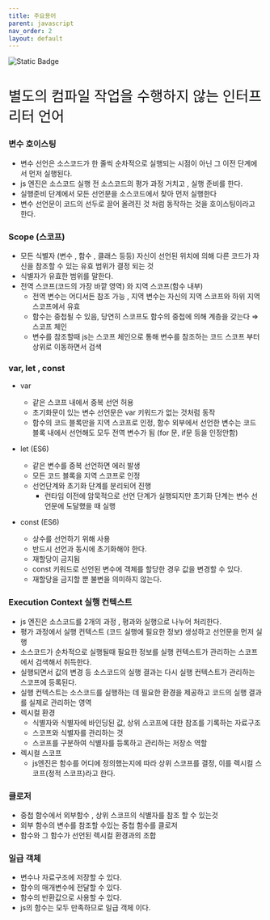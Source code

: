 ```yaml
---
title: 주요용어
parent: javascript
nav_order: 2
layout: default
---
```


<p>
<img alt="Static Badge" src="https://img.shields.io/badge/javascript-%23ffeb3b?logo=javascript&logoColor=white">
</p>

<h1 style="color:#0c0c0c;font-weight:500;">별도의 컴파일 작업을 수행하지 않는 인터프리터 언어</h1>

### 변수 호이스팅

- 변수 선언은 소스코드가 한 줄씩 순차적으로 실행되는 시점이 아닌 그 이전 단계에서 먼저 실행된다.
- js 엔진은 소스코드 실행 전 소스코드의 평가 과정 거치고 , 실행 준비를 한다.
- 실행준비 단계에서 모든 선언문을 소스코드에서 찾아 먼저 실행한다
- 변수 선언문이 코드의 선두로 끌어 올려진 것 처럼 동작하는 것을 호이스팅이라고 한다.

### Scope (스코프)

- 모든 식별자 (변수 , 함수 , 클래스 등등) 자신이 선언된 위치에 의해 다른 코드가 자신을 참조할 수 있는 유효 범위가 결정 되는 것
- 식별자가 유효한 범위를 말한다.
- 전역 스코프(코드의 가장 바깥 영역) 와 지역 스코프(함수 내부)
    - 전역 변수는 어디서든 참조 가능 , 지역 변수는 자신의 지역 스코프와 하위 지역 스코프에서 유효
    - 함수는 중첩될 수 있음, 당연히 스코프도 함수의 중첩에 의해 계층을 갖는다 ⇒ 스코프 체인
    - 변수를 참조할때 js는 스코프 체인으로 통해 변수를 참조하는 코드 스코프 부터 상위로 이동하면서 검색

### var, let , const

- var
    - 같은 스코프 내에서 중복 선언 허용
    - 초기화문이 있는 변수 선언문은 var 키워드가 없는 것처럼 동작
    - 함수의 코드 블록만을 지역 스코프로 인정, 함수 외부에서 선언한 변수는 코드 블록 내에서 선언해도 모두 전역 변수가 됨 (for 문, if문 등을 인정안함)
    
- let (ES6)
    - 같은 변수를 중복 선언하면 에러 발생
    - 모든 코드 블록을 지역 스코프로 인정
    - 선언단계와 초기화 단계를 분리되어 진행
        - 런타임 이전에 암묵적으로 선언 단계가 실행되지만 초기화 단계는 변수 선언문에 도달했을 때 실행
        
- const (ES6)
    - 상수를 선언하기 위해 사용
    - 반드시 선언과 동시에 초기화해야 한다.
    - 재할당이 금지됨
    - const 키워드로 선언된 변수에 객체를 할당한 경우 값을 변경할 수 있다.
    - 재할당을 금지할 뿐 불변을 의미하지 않는다.

### Execution Context 실행 컨텍스트

- js 엔진은 소스코드를 2개의 과정 , 평과와 실행으로 나누어 처리한다.
- 평가 과정에서 실행 컨텍스트 (코드 실행에 필요한 정보) 생성하고 선언문을 먼저 실행
- 소스코드가 순차적으로 실행될때 필요한 정보를 실행 컨텍스트가 관리하는 스코프에서 검색해서 취득한다.
- 실행되면서 값의 변경 등 소스코드의 실행 결과는 다시 실행 컨텍스트가 관리하는 스코프에 등록된다.
- 실행 컨텍스트는 소스코드를 실행하는 데 필요한 환경을 제공하고 코드의 실행 결과를 실제로 관리하는 영역
- 렉시컬 환경
    - 식별자와 식별자에 바인딩된 값, 상위 스코프에 대한 참조를 기록하는 자료구조
    - 스코프와 식별자를 관리하는 것
    - 스코프를 구분하여 식별자를 등록하고 관리하는 저장소 역할
- 렉시컬 스코프
    - js엔진은 함수를 어디에 정의했는지에 따라 상위 스코프를 결정, 이를 렉시컬 스코프(정적 스코프)라고 한다.

### 클로저

- 중첩 함수에서 외부함수 , 상위 스코프의 식별자를 참조 할 수 있는것
- 외부 함수의 변수를 참조할 수있는 중첩 함수를 클로저
- 함수와 그 함수가 선언된 렉시컬 환경과의 조합

### 일급 객체

- 변수나 자료구조에 저장할 수 있다.
- 함수의 매개변수에 전달할 수 있다.
- 함수의 반환값으로 사용할 수 있다.
- js의 함수는 모두 만족하므로 일급 객체 이다.